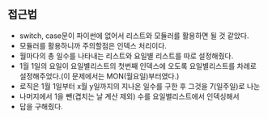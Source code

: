 ## 접근법
  - switch, case문이 파이썬에 없어서 리스트와 모듈러를 활용하면 될 것 같았다.
  - 모듈러를 활용하니까 주의할점은 인덱스 처리이다.
  - 월마다의 총 일수를 나타내는 리스트와 요일별 리스트를 따로 설정해줬다.
  - 1월 1일의 요일이 요일별리스트의 첫번째 인덱스에 오도록 요일별리스트를 차례로 설정해주었다.(이 문제에서는 MON(월요일)부터였다.)
  - 로직은 1월 1일부터 x월 y일까지의 지나온 일수를 구한 후 그것을 7(일주일)로 나눈
  - 나머지에서 1을 뺀(겹치는 날 계산 제외) 수를 요일별리스트에서 인덱싱해서
  - 답을 구해줬다.
